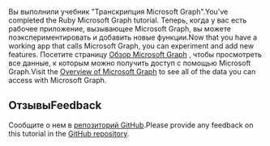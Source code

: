 <!-- markdownlint-disable MD002 MD041 -->

<span data-ttu-id="af848-101">Вы выполнили учебник "Транскрипция Microsoft Graph".</span><span class="sxs-lookup"><span data-stu-id="af848-101">You've completed the Ruby Microsoft Graph tutorial.</span></span> <span data-ttu-id="af848-102">Теперь, когда у вас есть рабочее приложение, вызывающее Microsoft Graph, вы можете поэкспериментировать и добавить новые функции.</span><span class="sxs-lookup"><span data-stu-id="af848-102">Now that you have a working app that calls Microsoft Graph, you can experiment and add new features.</span></span> <span data-ttu-id="af848-103">Посетите страницу [Обзор Microsoft Graph](/graph/overview) , чтобы просмотреть все данные, к которым можно получить доступ с помощью Microsoft Graph.</span><span class="sxs-lookup"><span data-stu-id="af848-103">Visit the [Overview of Microsoft Graph](/graph/overview) to see all of the data you can access with Microsoft Graph.</span></span>

## <a name="feedback"></a><span data-ttu-id="af848-104">Отзывы</span><span class="sxs-lookup"><span data-stu-id="af848-104">Feedback</span></span>

<span data-ttu-id="af848-105">Сообщите о нем в [репозиторий GitHub](https://github.com/microsoftgraph/msgraph-training-rubyrailsapp).</span><span class="sxs-lookup"><span data-stu-id="af848-105">Please provide any feedback on this tutorial in the [GitHub repository](https://github.com/microsoftgraph/msgraph-training-rubyrailsapp).</span></span>
